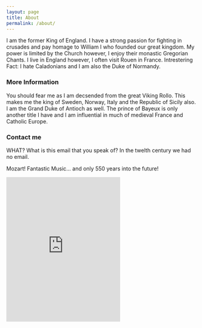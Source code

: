```yaml
---
layout: page
title: About
permalink: /about/
---
```


I am the former King of England. I have a strong passion for fighting in crusades and pay homage to William I who founded our great kingdom. My power is limited by the Church however, I enjoy their monastic Gregorian Chants. I live in England however, I often visit Rouen in France. Intrestering Fact: I hate Caladonians and I am also the Duke of Normandy.

### More Information

You should fear me as I am decsended from the great Viking Rollo. This makes me the king of Sweden, Norway, Italy and the Republic of Sicily also. I am the Grand Duke of Antioch as well. The prince of Bayeux is only another title I have and I am influential in much of medieval France and Catholic Europe.
### Contact me

WHAT? What is this email that you speak of? In the twelth century we had no email.

Mozart! Fantastic Music... and only 550 years into the future!

<iframe src="https://embed.spotify.com/?uri=spotify%3Auser%3Achbq4o574n9t8vv6hvoptypim%3Aplaylist%3A31oD6u1Akf8QcSKcLNQAbb" width="300" height="380" frameborder="0" allowtransparency="true"></iframe>
